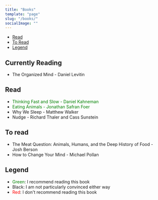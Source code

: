 ```yaml
---
title: "Books"
template: "page"
slug: "/books/"
socialImage: ""
---
```

- [Read](#read)
- [To Read](#to-read)
- [Legend](#legend)

## Currently Reading  
- The Organized Mind - Daniel Levitin

## Read
- <span style="color: green">Thinking Fast and Slow - Daniel Kahneman</span>  
- <span style="color: green">Eating Animals - Jonathan Safran Foer</span>
- Why We Sleep - Matthew Walker
- Nudge - Richard Thaler and Cass Sunstein

## To read
- The Meat Question: Animals, Humans, and the Deep History of Food - Josh Berson
- How to Change Your Mind - Michael Pollan  

## Legend
- <span style="color: green">Green</span>: I recommend reading this book
- Black: I am not particularly convinced either way
- <span style="color: red">Red</span>: I don't recommend reading this book
